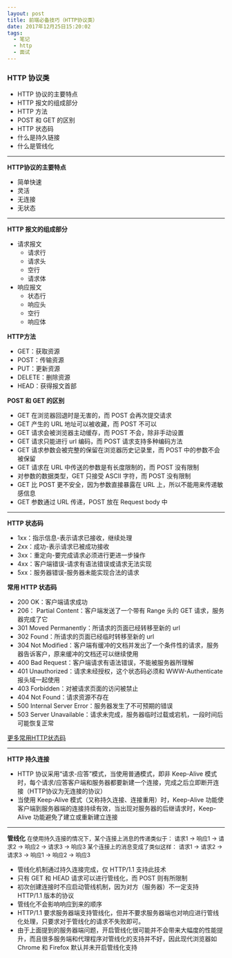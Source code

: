 ```yaml
---
layout: post
title: 前端必备技巧（HTTP协议类）
date: 2017年12月25日15:20:02
tags:
  - 笔记
  - http
  - 面试
---
```


### HTTP 协议类
- HTTP 协议的主要特点
- HTTP 报文的组成部分
- HTTP 方法
- POST 和 GET 的区别
- HTTP 状态码
- 什么是持久链接
- 什么是管线化

---

**HTTP协议的主要特点**
- 简单快速
- 灵活
- 无连接
- 无状态

---

<!-- more -->

**HTTP 报文的组成部分**
- 请求报文
  - 请求行
  - 请求头
  - 空行
  - 请求体
- 响应报文
  - 状态行
  - 响应头
  - 空行
  - 响应体

**HTTP方法**
- GET：获取资源
- POST：传输资源
- PUT：更新资源
- DELETE：删除资源
- HEAD：获得报文首部

**POST 和 GET 的区别**
- GET 在浏览器回退时是无害的，而 POST 会再次提交请求
- GET 产生的 URL 地址可以被收藏，而 POST 不可以
- GET 请求会被浏览器主动缓存，而 POST 不会，除非手动设置
- GET 请求只能进行 url 编码，而 POST 请求支持多种编码方法
- GET 请求参数会被完整的保留在浏览器历史记录里，而 POST 中的参数不会被保留
- GET 请求在 URL 中传送的参数是有长度限制的，而 POST 没有限制
- 对参数的数据类型，GET 只接受 ASCII 字符，而 POST 没有限制
- GET 比 POST 更不安全，因为参数直接暴露在 URL 上，所以不能用来传递敏感信息
- GET 参数通过 URL 传递，POST 放在 Request body 中

---

**HTTP 状态码**
- 1xx：指示信息-表示请求已接收，继续处理
- 2xx：成功-表示请求已被成功接收
- 3xx：重定向-要完成请求必须进行更进一步操作
- 4xx：客户端错误-请求有语法错误或请求无法实现
- 5xx：服务器错误-服务器未能实现合法的请求

**常用 HTTP 状态码**
- 200 OK：客户端请求成功
- 206： Partial Content：客户端发送了一个带有 Range 头的 GET 请求，服务器完成了它
- 301 Moved Permanently：所请求的页面已经转移至新的 url
- 302 Found：所请求的页面已经临时转移至新的 url
- 304 Not Modified：客户端有缓冲的文档并发出了一个条件性的请求，服务器告诉客户，原来缓冲的文档还可以继续使用
- 400 Bad Request：客户端请求有语法错误，不能被服务器所理解
- 401 Unauthorized：请求未经授权，这个状态码必须和 WWW-Authenticate 报头域一起使用
- 403 Forbidden：对被请求页面的访问被禁止
- 404 Not Found：请求资源不存在
- 500 Internal Server Error：服务器发生了不可预期的错误
- 503 Server Unavailable：请求未完成，服务器临时过载或宕机，一段时间后可能恢复正常

[更多常用HTTP状态码](https://bonleung.github.io/2017/12/22/02.%E5%B8%B8%E7%94%A8%20HTTP%20%E7%8A%B6%E6%80%81%E7%A0%81/)

---

**HTTP 持久连接**
- HTTP 协议采用“请求-应答”模式，当使用普通模式，即非 Keep-Alive 模式时，每个请求/应答客户端和服务器都要新建一个连接，完成之后立即断开连接（HTTP协议为无连接的协议）
- 当使用 Keep-Alive 模式（又称持久连接、连接重用）时，Keep-Alive 功能使客户端到服务器端的连接持续有效，当出现对服务器的后继请求时，Keep-Alive 功能避免了建立或重新建立连接

---

**管线化**
<font size="2">在使用持久连接的情况下，某个连接上消息的传递类似于：
请求1 -> 响应1 -> 请求2 -> 响应2 -> 请求3 -> 响应3
某个连接上的消息变成了类似这样：
请求1 -> 请求2 -> 请求3 -> 响应1 -> 响应2 -> 响应3</font>
- 管线化机制通过持久连接完成，仅 HTTP/1.1 支持此技术
- 只有 GET 和 HEAD 请求可以进行管线化，而 POST 则有所限制
- 初次创建连接时不应启动管线机制，因为对方（服务器）不一定支持 HTTP/1.1 版本的协议
- 管线化不会影响响应到来的顺序
- HTTP/1.1 要求服务器端支持管线化，但并不要求服务器端也对响应进行管线化处理，只要求对于管线化的请求不失败即可。
- 由于上面提到的服务器端问题，开启管线化很可能并不会带来大幅度的性能提升，而且很多服务端和代理程序对管线化的支持并不好，因此现代浏览器如 Chrome 和 Firefox 默认并未开启管线化支持
